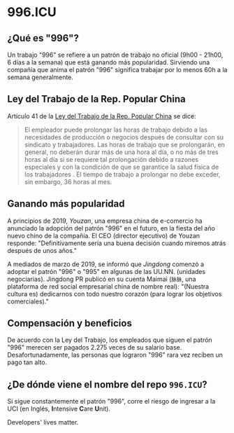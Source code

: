 996.ICU
===

## ¿Qué es "996"?
Un trabajo "996" se refiere a un patrón de trabajo no oficial (9h00 - 21h00, 6 días a la semana) que está ganando más popularidad.
Sirviendo una compañía que anima el patrón "996" significa trabajar por lo menos 60h a la semana generalmente.

## Ley del Trabajo de la Rep. Popular China
Artículo 41 de la [Ley del Trabajo de la Rep. Popular China](http://www.china.org.cn/living_in_china/abc/2009-07/15/content_18140508.htm) se dice:

>El empleador puede prolongar las horas de trabajo debido a las necesidades de producción o negocios después de consultar con su sindicato y trabajadores. Las horas de trabajo que se prolongarán, en general, no deberán durar más de una hora al día, o no más de tres horas al día si se requiere tal prolongación debido a razones especiales y con la condición de que se garantice la salud física de los trabajadores . El tiempo de trabajo a prolongar no debe exceder, sin embargo, 36 horas al mes.

## Ganando más popularidad
A principios de 2019, _Youzan_, una empresa china de e-comercio ha anunciado la adopción del patrón "996" en el futuro, en la fiesta del año nuevo chino de la compañía. El CEO (director ejecutivo) de Youzan responde: "Definitivamente sería una buena decisión cuando miremos atrás después de unos años."

A mediados de marzo de 2019, se informó que _Jingdong_ comenzó a adoptar el patrón "996" o "995" en algunas de las UU.NN. (unidades negociarias). Jingdong PR publicó en su cuenta Maimai (`脉脉`, una plataforma de red social empresarial china de nombre real): "(Nuestra cultura es) dedicarnos con todo nuestro corazón (para lograr los objetivos comerciales)."

## Compensación y beneficios
De acuerdo con la Ley del Trabajo, los empleados que siguen el patrón "996" merecen ser pagados 2.275 veces de su salario base. Desafortunadamente, las personas que lograron "996" rara vez reciben un pago tan alto.

## ¿De dónde viene el nombre del repo `996.ICU`?
Si sigue constantemente el patrón "996", corre el riesgo de ingresar a la UCI (en Inglés, **I**ntensive **C**are **U**nit).

Developers' lives matter.
